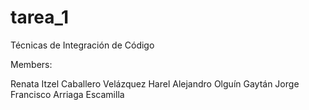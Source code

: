 # tarea_1
Técnicas de Integración de Código

Members:

Renata Itzel Caballero Velázquez
Harel Alejandro Olguín Gaytán
Jorge Francisco Arriaga Escamilla

